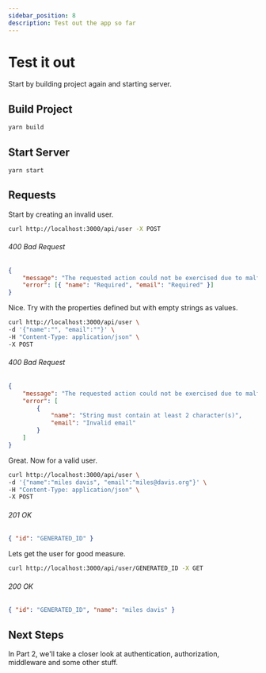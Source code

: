 ```yaml
---
sidebar_position: 8
description: Test out the app so far
---
```


# Test it out

Start by building project again and starting server.

## Build Project

```bash
yarn build
```

## Start Server

```bash
yarn start
```

## Requests

Start by creating an invalid user.

```bash
curl http://localhost:3000/api/user -X POST
```

###### 400 Bad Request

```json
{
    "message": "The requested action could not be exercised due to malformed syntax.",
    "error": [{ "name": "Required", "email": "Required" }]
}
```

Nice. Try with the properties defined but with empty strings as values.

```bash
curl http://localhost:3000/api/user \
-d '{"name":"", "email":""}' \
-H "Content-Type: application/json" \
-X POST
```

###### 400 Bad Request

```json
{
    "message": "The requested action could not be exercised due to malformed syntax.",
    "error": [
        {
            "name": "String must contain at least 2 character(s)",
            "email": "Invalid email"
        }
    ]
}
```

Great. Now for a valid user.

```bash
curl http://localhost:3000/api/user \
-d '{"name":"miles davis", "email":"miles@davis.org"}' \
-H "Content-Type: application/json" \
-X POST
```

###### 201 OK

```json
{ "id": "GENERATED_ID" }
```

Lets get the user for good measure.

```bash
curl http://localhost:3000/api/user/GENERATED_ID -X GET
```

###### 200 OK

```json
{ "id": "GENERATED_ID", "name": "miles davis" }
```

## Next Steps

In Part 2, we'll take a closer look at authentication, authorization, middleware and some other stuff.
